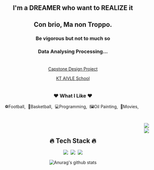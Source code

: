 <div align="center">
<h2>I'm a DREAMER who want to REALIZE it</h2>
<h2>Con brio, Ma non Troppo.</h2>
<h3>Be vigorous but not to much so</h3>
<h3>Data Analysing Processing...</h3>

#
<a href="https://drive.google.com/file/d/1UY52w0GscOwnXnJaT7RaGU9j-cwkKIet/view?usp=sharing">Capstone Design Project </a>

<a href="https://polished-tugboat-4b6.notion.site/KT-AIVLE-School-DX-Consultant-5546f9deb6a6497c90052f7e88bd58aa">KT AIVLE School</a>


#
<h3>❤ What I Like ❤</h3>
<p>⚽Football,&nbsp;&nbsp;🏀Basketball,&nbsp;&nbsp;💻Programming,&nbsp;&nbsp;🖼Oil Painting,&nbsp;&nbsp;🎥Movies,&nbsp;&nbsp;</p>

#
<div align="right">
<a href="https://solved.ac/elsh97"><img align="right" src="http://mazassumnida.wtf/api/mini/generate_badge?boj=elsh97" /></a>
<!-- [![solved.ac tier](http://mazassumnida.wtf/api/mini/generate_badge?boj=elsh97)](https://solved.ac/elsh97) -->
<br>
<img align="right" src="https://github-readme-stats.vercel.app/api/top-langs/?username=elsh97&layout=compact&theme=tokyonight">

</div>

<div align="left">
<h2 align="center">🔥 Tech Stack 🔥</h2>

<!-- <p align="center"><img src="https://img.shields.io/badge/HTML5-E34F26?style=flat&logo=html5&logoColor=white"/>&nbsp;&nbsp;<img src="https://img.shields.io/badge/CSS3-1572B6?style=flat&logo=css3&logoColor=white"/>&nbsp;&nbsp;<img src="https://img.shields.io/badge/JavaScript-gray?style=flat&logo=JavaScript&logoColor=F7DF1E"/></p> -->

<p align="center"><img src="https://img.shields.io/badge/Python-white?style=flat&logo=Python&logoColor=#3776AB"/>&nbsp;&nbsp;<img src="https://img.shields.io/badge/Django-brightgreen?style=flat&logo=Django"/>&nbsp;&nbsp;<img src="https://img.shields.io/badge/PostgreSql-blue?logo=postgresql&logoColor=white"/></p>

<!-- <p align="center"><img src="https://img.shields.io/badge/Notion-b4f5bd?style=flat&logo=Notion&logoColor=black"/>&nbsp;&nbsp;<img src="https://img.shields.io/badge/GitHub-gray?style=flat&logo=GitHub&logoColor=black"/>&nbsp;&nbsp;<img src="https://img.shields.io/badge/VScode-grey?style=flat&logo=VisualStudioCode&logoColor=blue"/></p> -->
</div>

![Anurag's github stats](https://github-readme-stats.vercel.app/api?username=elsh97&show_icons=true&theme=tokyonight)


</div>

